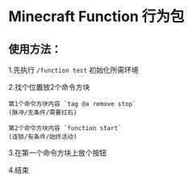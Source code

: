 # Minecraft Function 行为包

## 使用方法：

 1.先执行 `/function test` 初始化所需环境
 
 2.找个位置放2个命令方块

    第1个命令方块内容 `tag @a remove stop`
    (脉冲/无条件/需要红石)

    第2个命令方块内容 `function start`
    (连锁/有条件/始终活动)

  3.在第一个命令方块上放个按钮

  4.结束
